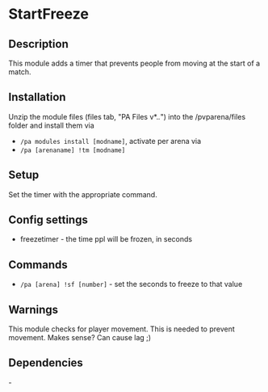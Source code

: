 # StartFreeze

## Description

This module adds a timer that prevents people from moving at the start of a match.

## Installation

Unzip the module files (files tab, "PA Files v*.*.*") into the /pvparena/files folder and install them via

- `/pa modules install [modname]`, activate per arena via
- `/pa [arenaname] !tm [modname]`

## Setup

Set the timer with the appropriate command.

## Config settings

- freezetimer \- the time ppl will be frozen, in seconds 

## Commands


- `/pa [arena] !sf [number]` \- set the seconds to freeze to that value 

## Warnings

This module checks for player movement. This is needed to prevent movement. Makes sense? Can cause lag ;)

## Dependencies

\-
